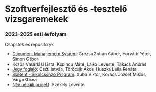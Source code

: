# Szoftverfejlesztő és -tesztelő vizsgaremekek

### 2023-2025 esti évfolyam

Csapatok és repositoryk

- [Document Management System](https://github.com/2024e-vp-vizsgaremek/DOCCU): Grezsa Zoltán Gábor, Horváth Péter, Simon Gábor
- [Közös Vásárlási Lista](https://github.com/2024e-vp-vizsgaremek/VasarloLista): Kopincu Máté, Lajkó Levente, Takács András
- [Jegy foglaló](https://github.com/2024e-vp-vizsgaremek/Jegyfoglalo): Csóti István, Törőcsik Ákos, Huszka Leila Renáta
- [SkiRent - Síkölcsönző Program](https://github.com/2024e-vp-vizsgaremek/SkiRent): Guba Viktor, Kovács József Miklós, Varga Gábor
- [Név nélküli projekt](https://github.com/vasvari/Projekt5): Székely Levente
